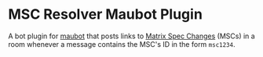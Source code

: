 # MSC Resolver Maubot Plugin

A bot plugin for [maubot](https://github.com/maubot/maubot) that posts links to
[Matrix Spec Changes](https://spec.matrix.org/unstable/proposals/) (MSCs) in a room
whenever a message contains the MSC's ID in the form `msc1234`.